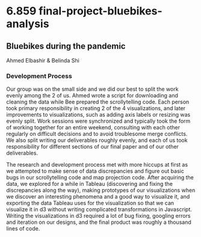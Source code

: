 # 6.859 final-project-bluebikes-analysis
## Bluebikes during the pandemic
Ahmed Elbashir & Belinda Shi

### Development Process
Our group was on the small side and we did our best to split the work evenly among the 2 of us. Ahmed wrote a script for downloading and cleaning the data while Bee prepared the scrollytelling code. Each person took primary responsibility in creating 2 of the 4 visualizations, and later improvements to visualizations, such as adding axis labels or resizing was evenly split. Work sessions were synchronized and typically took the form of working together for an entire weekend, consulting with each other regularly on difficult decisions and to avoid troublesome merge conflicts. We also split writing our deliverables roughly evenly, and each of us took responsibility for different sections of our final paper and of our other deliverables. 

The research and development process met with more hiccups at first as we attempted to make sense of data discrepancies and figure out basic bugs in our scrollytelling code and map projection code. After acquiring the data, we explored for a while in Tableau (discovering and fixing the discrepancies along the way), making prototypes of our visualizations when we discover an interesting phenomena and a good way to visualize it, and exporting the data Tableau uses for the visualization so that we can visualize it in d3 without writing complicated transformations in Javascript. Writing the visualizations in d3 required a lot of bug fixing, googling errors and iteration on our designs, and the final product was roughly a thousand lines of code. 